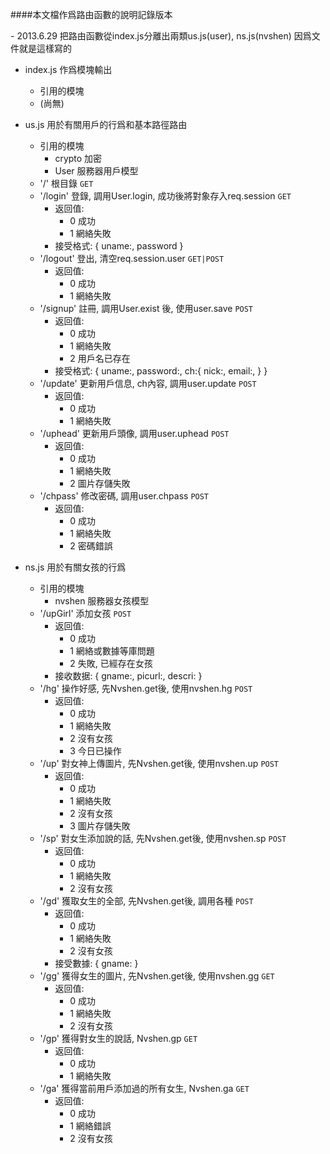 ####本文檔作爲路由函數的說明記錄版本

\- 2013.6.29 把路由函數從index.js分離出兩類us.js(user), ns.js(nvshen)
  因爲文件就是這樣寫的


- index.js 作爲模塊輸出
  - 引用的模塊
   - (尚無)

- us.js 用於有關用戶的行爲和基本路徑路由
  - 引用的模塊
    - crypto 加密
    - User 服務器用戶模型
  - '/' 根目錄 `GET`
  - '/login' 登錄, 調用User.login, 成功後將對象存入req.session `GET`
    - 返回值:
      - 0 成功
      - 1 網絡失敗
    - 接受格式:
      {
        uname:,
        password
      }
  - '/logout' 登出, 清空req.session.user `GET|POST`
    - 返回值:
      - 0 成功
      - 1 網絡失敗
  - '/signup' 註冊, 調用User.exist 後, 使用user.save `POST`
    - 返回值:
      - 0 成功
      - 1 網絡失敗
      - 2 用戶名已存在
    - 接受格式:
      {
        uname:,
        password:,
        ch:{
          nick:,
          email:,
        }
      }
  - '/update' 更新用戶信息, ch內容, 調用user.update `POST`
    - 返回值:
      - 0 成功
      - 1 網絡失敗
  - '/uphead' 更新用戶頭像, 調用user.uphead `POST`
    - 返回值:
      - 0 成功
      - 1 網絡失敗
      - 2 圖片存儲失敗
  - '/chpass' 修改密碼, 調用user.chpass `POST`
    - 返回值:
      - 0 成功
      - 1 網絡失敗
      - 2 密碼錯誤

- ns.js 用於有關女孩的行爲
  - 引用的模塊
    - nvshen 服務器女孩模型
  - '/upGirl' 添加女孩 `POST`
    - 返回值:
      - 0 成功
      - 1 網絡或數據等庫問題
      - 2 失敗, 已經存在女孩
    - 接收数据:
      {
        gname:,
        picurl:,
        descri:
      }
  - '/hg' 操作好感, 先Nvshen.get後, 使用nvshen.hg `POST`
    - 返回值:
      - 0 成功
      - 1 網絡失敗
      - 2 沒有女孩
      - 3 今日已操作
  - '/up' 對女神上傳圖片, 先Nvshen.get後, 使用nvshen.up `POST`
    - 返回值:
      - 0 成功
      - 1 網絡失敗
      - 2 沒有女孩
      - 3 圖片存儲失敗
  - '/sp' 對女生添加說的話, 先Nvshen.get後, 使用nvshen.sp `POST`
    - 返回值:
      - 0 成功
      - 1 網絡失敗
      - 2 沒有女孩
  - '/gd' 獲取女生的全部, 先Nvshen.get後, 調用各種 `POST`
    - 返回值:
      - 0 成功
      - 1 網絡失敗
      - 2 沒有女孩
    - 接受數據:
      {
        gname:
      }
  - '/gg' 獲得女生的圖片, 先Nvshen.get後, 使用nvshen.gg `GET`
    - 返回值:
      - 0 成功
      - 1 網絡失敗
      - 2 沒有女孩
  - '/gp' 獲得對女生的說話, Nvshen.gp `GET`
    - 返回值:
      - 0 成功
      - 1 網絡失敗
  - '/ga' 獲得當前用戶添加過的所有女生, Nvshen.ga `GET`
    - 返回值:
      - 0 成功
      - 1 網絡錯誤
      - 2 沒有女孩
